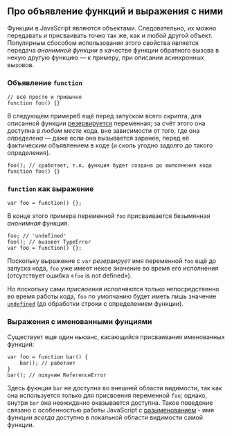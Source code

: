 ## Про объявление функций и выражения с ними

Функции в JavaScript являются объектами. Следовательно, их можно передавать и присваивать точно так же, как и любой другой объект. Популярным сбособом использования этого свойства является передача *анонимной функции* в качестве функции обратного вызова в некую другую функцию — к примеру, при описании асинхронных вызовов.

### Объявление `function`

    // всё просто и привычно
    function foo() {}

В следующем примереб ещё перед запуском всего скрипта, для описанной функции [резервируется](#function.scopes) переменная; за счёт этого она доступна *в любом месте* кода, вне зависимости от того, где она *определена* — даже если она вызывается заранее, перед её фактическим объявлением в коде (и сколь угодно задолго до такого определения).


    foo(); // сработает, т.к. функция будет создана до выполнения кода
    function foo() {}

### `function` как выражение

    var foo = function() {};

В конце этого примера переменной `foo` присваивается безымянная *анонимная* функция.

    foo; // 'undefined'
    foo(); // вызовет TypeError
    var foo = function() {};

Поскольку выражение с `var` *резервирует* имя переменной `foo` ещё до запуска кода, `foo` уже имеет некое значение во время его исполнения (отсутствует ошибка «`foo` is not defined»).

Но поскольку сами *присвоения* исполняются только непосредственно во время работы кода, `foo` по умолчанию будет иметь лишь значение [`undefined`](#core.undefined) (до обработки строки с определением функции).

### Выражения с именованными фунциями

Существует еще один ньюанс, касающийся присваивания именованных функций:

    var foo = function bar() {
        bar(); // работает
    }
    bar(); // получим ReferenceError

Здесь фукнция `bar` не доступна во внешней области видимости, так как она используется только для присвоения переменной `foo`; однако, внутри `bar` она неожиданно оказывается доступна. Такое поведение связано с особенностью работы JavaScript с [разыменованием](#function.scopes) - имя функции *всегда* доступно в локальной области видимости самой функции.

